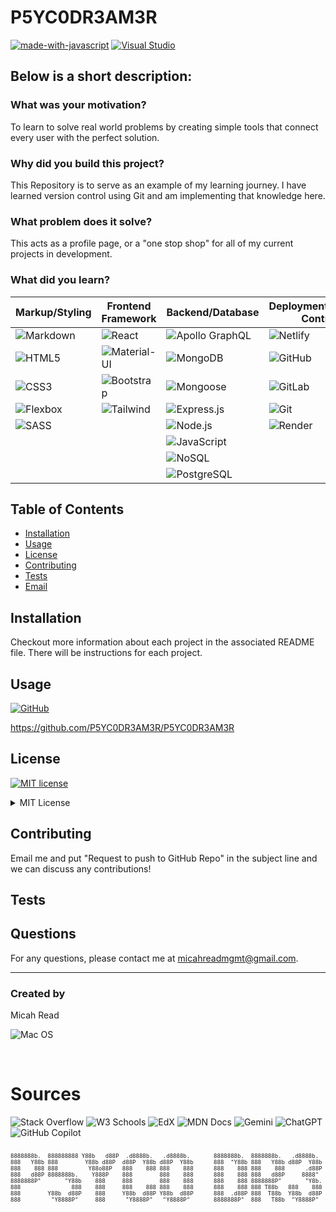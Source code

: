 # P5YC0DR3AM3R

[![made-with-javascript](https://img.shields.io/badge/Made%20with-JavaScript-1f425f.svg)](https://www.javascript.com)
[![Visual Studio](https://badgen.net/badge/icon/visualstudio?icon=visualstudio&label)](https://visualstudio.microsoft.com)

## Below is a short description:

### What was your motivation?
To learn to solve real world problems by creating simple tools that connect every user with the perfect solution.

### Why did you build this project?
This Repository is to serve as an example of my learning journey.  I have learned version control using Git and am implementing that knowledge here.

### What problem does it solve?
This acts as a profile page, or a "one stop shop" for all of my current projects in development.

### What did you learn?

| Markup/Styling       | Frontend Framework  | Backend/Database       | Deployment/Version Control | Other Tools/Libraries   |
| -------------------- | ------------------- | ---------------------- | ------------------------- | ---------------------- |
| ![Markdown](https://img.shields.io/badge/Markdown-000000.svg?style=for-the-badge&logo=Markdown&logoColor=white) | ![React](https://img.shields.io/badge/React-61DAFB.svg?style=for-the-badge&logo=React&logoColor=black)             | ![Apollo GraphQL](https://img.shields.io/badge/Apollo%20GraphQL-311C87.svg?style=for-the-badge&logo=Apollo%20GraphQL&logoColor=white)           | ![Netlify](https://img.shields.io/badge/Netlify-00C7B7.svg?style=for-the-badge&logo=Netlify&logoColor=white)                | ![Redux](https://img.shields.io/badge/Redux-764ABC.svg?style=for-the-badge&logo=Redux&logoColor=white)                |
| ![HTML5](https://img.shields.io/badge/HTML5-E34F26.svg?style=for-the-badge&logo=HTML5&logoColor=white)             | ![Material-UI](https://img.shields.io/badge/Material--UI-0081CB.svg?style=for-the-badge&logo=Material-UI&logoColor=white)        | ![MongoDB](https://img.shields.io/badge/MongoDB-47A248.svg?style=for-the-badge&logo=MongoDB&logoColor=white)              | ![GitHub](https://img.shields.io/badge/GitHub-181717.svg?style=for-the-badge&logo=GitHub&logoColor=white)                 | ![MERN Stack](https://img.shields.io/badge/MERN%20Stack-F7DF1E.svg?style=for-the-badge&logo=MERN%20Stack&logoColor=white)      |
| ![CSS3](https://img.shields.io/badge/CSS3-1572B6.svg?style=for-the-badge&logo=CSS3&logoColor=white)             | ![Bootstrap](https://img.shields.io/badge/Bootstrap-7952B3.svg?style=for-the-badge&logo=Bootstrap&logoColor=white)         | ![Mongoose](https://img.shields.io/badge/Mongoose-F04D35.svg?style=for-the-badge&logo=Mongoose&logoColor=white)             | ![GitLab](https://img.shields.io/badge/GitLab-FC6D26.svg?style=for-the-badge&logo=GitLab&logoColor=white)                 | ![ORM](https://img.shields.io/badge/ORM-007BFF.svg?style=for-the-badge&logo=ORM&logoColor=white)                 |
| ![Flexbox](https://img.shields.io/badge/Flexbox-333333.svg?style=for-the-badge&logo=Flexbox&logoColor=white)           | ![Tailwind](https://img.shields.io/badge/Tailwind%20CSS-06B6D4.svg?style=for-the-badge&logo=Tailwind-CSS&logoColor=white)          | ![Express.js](https://img.shields.io/badge/Express-000000.svg?style=for-the-badge&logo=Express&logoColor=white)           | ![Git](https://img.shields.io/badge/Git-F05032.svg?style=for-the-badge&logo=Git&logoColor=white)                    | ![API](https://img.shields.io/badge/API-28A745.svg?style=for-the-badge&logo=API&logoColor=white)                 |
| ![SASS](https://img.shields.io/badge/Sass-CC6699.svg?style=for-the-badge&logo=Sass&logoColor=white)              |                      | ![Node.js](https://img.shields.io/badge/Node.js-5FA04E.svg?style=for-the-badge&logo=nodedotjs&logoColor=white)              | ![Render](https://img.shields.io/badge/Render-46E3B7.svg?style=for-the-badge&logo=Render&logoColor=white)                          | ![PWA](https://img.shields.io/badge/PWA-000000.svg?style=for-the-badge&logo=PWA&logoColor=white)                 |
|                      |                      | ![JavaScript](https://img.shields.io/badge/JavaScript-F7DF1E.svg?style=for-the-badge&logo=JavaScript&logoColor=black)           |                           | ![MVC](https://img.shields.io/badge/MVC-FF8300.svg?style=for-the-badge&logo=MVC&logoColor=white)                 |
|                      |                      | ![NoSQL](https://img.shields.io/badge/NoSQL-000000.svg?style=for-the-badge&logo=NoSQL&logoColor=white)                |                           | ![ZSH](https://img.shields.io/badge/Zsh-F15A24.svg?style=for-the-badge&logo=Zsh&logoColor=white)                 |
|                      |                      | ![PostgreSQL](https://img.shields.io/badge/PostgreSQL-4169E1.svg?style=for-the-badge&logo=PostgreSQL&logoColor=white)           |                           |                        |


## Table of Contents

- [Installation](#installation)
- [Usage](#usage)
- [License](#license)
- [Contributing](#contributing)
- [Tests](#tests)
- [Email](#email)

## Installation
Checkout more information about each project in the associated README file.  There will be instructions for each project.

## Usage

[![GitHub](https://badgen.net/badge/icon/github?icon=github&label)](https://github.com)

https://github.com/P5YC0DR3AM3R/P5YC0DR3AM3R


## License
[![MIT license](https://img.shields.io/badge/License-MIT-blue.svg)](https://lbesson.mit-license.org/)

<details>
      <summary>MIT License</summary>

Permission is hereby granted, free of charge, to any person obtaining a copy
of this software and associated documentation files (the "Software"), to deal
in the Software without restriction, including without limitation the rights
to use, copy, modify, merge, publish, distribute, sublicense, and/or sell
copies of the Software, and to permit persons to whom the Software is
furnished to do so, subject to the following conditions:

The above copyright notice and this permission notice shall be included in all
copies or substantial portions of the Software.

THE SOFTWARE IS PROVIDED "AS IS", WITHOUT WARRANTY OF ANY KIND, EXPRESS OR
IMPLIED, INCLUDING BUT NOT LIMITED TO THE WARRANTIES OF MERCHANTABILITY,
FITNESS FOR A PARTICULAR PURPOSE AND NONINFRINGEMENT. IN NO EVENT SHALL THE
AUTHORS OR COPYRIGHT HOLDERS BE LIABLE FOR ANY CLAIM, DAMAGES OR OTHER
LIABILITY, WHETHER IN AN ACTION OF CONTRACT, TORT OR OTHERWISE, ARISING FROM,
OUT OF OR IN CONNECTION WITH THE SOFTWARE OR THE USE OR OTHER DEALINGS IN THE
SOFTWARE.</details>

## Contributing
Email me and put "Request to push to GitHub Repo" in the subject line and we can discuss any contributions!

## Tests


## Questions
For any questions, please contact me at [micahreadmgmt@gmail.com](mailto:micahreadmgmt@gmail.com).

---

### Created by
Micah Read

![Mac OS](https://img.shields.io/badge/macOS-000000.svg?style=for-the-badge&logo=macOS&logoColor=white)

<br>

# Sources

![Stack Overflow](https://img.shields.io/badge/Stack%20Overflow-F58025.svg?style=for-the-badge&logo=Stack-Overflow&logoColor=white)
![W3 Schools](https://img.shields.io/badge/W3Schools-04AA6D.svg?style=for-the-badge&logo=W3Schools&logoColor=white)
![EdX](https://img.shields.io/badge/edX-02262B.svg?style=for-the-badge&logo=edX&logoColor=white)
![MDN Docs](https://img.shields.io/badge/MDN%20Web%20Docs-000000.svg?style=for-the-badge&logo=MDN-Web-Docs&logoColor=white)
![Gemini](https://img.shields.io/badge/Google%20Gemini-8E75B2.svg?style=for-the-badge&logo=Google-Gemini&logoColor=white)
![ChatGPT](https://img.shields.io/badge/chatGPT-74aa9c?style=for-the-badge&logo=openai&logoColor=white)
![GitHub Copilot](https://img.shields.io/badge/GitHub%20Copilot-000000.svg?style=for-the-badge&logo=GitHub-Copilot&logoColor=white)

<pre><font size="1">
8888888b.  888888888 Y88b   d88P  .d8888b.   .d8888b.       8888888b.  8888888b.   .d8888b.         d8888 888b     d888  .d8888b.  8888888b.  
888   Y88b 888        Y88b d88P  d88P  Y88b d88P  Y88b      888  "Y88b 888   Y88b d88P  Y88b       d88888 8888b   d8888 d88P  Y88b 888   Y88b 
888    888 888         Y88o88P   888    888 888    888      888    888 888    888      .d88P      d88P888 88888b.d88888      .d88P 888    888 
888   d88P 8888888b.    Y888P    888        888    888      888    888 888   d88P     8888"      d88P 888 888Y88888P888     8888"  888   d88P 
8888888P"       "Y88b    888     888        888    888      888    888 8888888P"       "Y8b.    d88P  888 888 Y888P 888      "Y8b. 8888888P"  
888               888    888     888    888 888    888      888    888 888 T88b   888    888   d88P   888 888  Y8P  888 888    888 888 T88b   
888        Y88b  d88P    888     Y88b  d88P Y88b  d88P      888  .d88P 888  T88b  Y88b  d88P  d8888888888 888   "   888 Y88b  d88P 888  T88b  
888         "Y8888P"     888      "Y8888P"   "Y8888P"       8888888P"  888   T88b  "Y8888P"  d88P     888 888       888  "Y8888P"  888   T88b 
</font></pre>